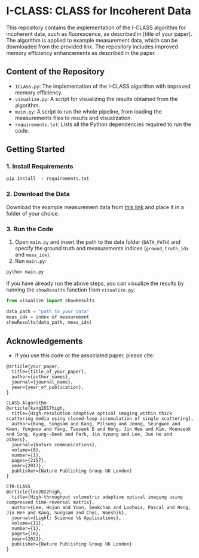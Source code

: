 
# I-CLASS: CLASS for Incoherent Data

This repository contains the implementation of the I-CLASS algorithm for incoherent data, such as fluorescence, as described in [title of your paper]. The algorithm is applied to example measurement data, which can be downloaded from the provided link. The repository includes improved memory efficiency enhancements as described in the paper.

## Content of the Repository

- `ICLASS.py`: The implementation of the I-CLASS algorithm with improved memory efficiency.
- `visualize.py`: A script for visualizing the results obtained from the algorithm.
- `main.py`: A script to run the whole pipeline, from loading the measurements files to results and visualization.
- `requirements.txt`: Lists all the Python dependencies required to run the code.

## Getting Started


### 1. Install Requirements

```sh
pip install -r requirements.txt
```

### 2. Download the Data

Download the example measurement data from [this link](https://drive.google.com/drive/folders/18A_W_JemctYMtloonCAh3RTWsZfOJyJN?usp=sharing) and place it in a folder of your choice.

### 3. Run the Code

1. Open `main.py` and insert the path to the data folder (`DATA_PATH`) and specify the ground truth and measurements indices (`ground_truth_idx` and `meas_idx`).
2. Run `main.py`:

```sh
python main.py
```

If you have already run the above steps, you can visualize the results by running the `showResults` function from `visualize.py`:

```python
from visualize import showResults

data_path = "path_to_your_data"
meas_idx = index of measurement
showResults(data_path, meas_idx)
```



## Acknowledgements

- If you use this code or the associated paper, please cite:

```
@article{your_paper,
  title={title_of_your_paper},
  author={author_names},
  journal={journal_name},
  year={year_of_publication},
}
```

```
CLASS Algorithm
@article{kang2017high,
  title={High-resolution adaptive optical imaging within thick scattering media using closed-loop accumulation of single scattering},
  author={Kang, Sungsam and Kang, Pilsung and Jeong, Seungwon and Kwon, Yongwoo and Yang, Taeseok D and Hong, Jin Hee and Kim, Moonseok and Song, Kyung--Deok and Park, Jin Hyoung and Lee, Jun Ho and others},
  journal={Nature communications},
  volume={8},
  number={1},
  pages={2157},
  year={2017},
  publisher={Nature Publishing Group UK London}
}
```

```
CTR-CLASS
@article{lee2022high,
  title={High-throughput volumetric adaptive optical imaging using compressed time-reversal matrix},
  author={Lee, Hojun and Yoon, Seokchan and Loohuis, Pascal and Hong, Jin Hee and Kang, Sungsam and Choi, Wonshik},
  journal={Light: Science \& Applications},
  volume={11},
  number={1},
  pages={16},
  year={2022},
  publisher={Nature Publishing Group UK London}
}
```
